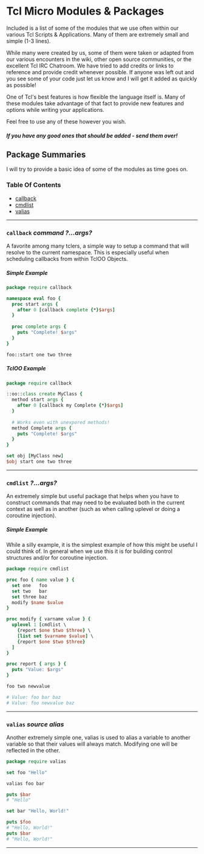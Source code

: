 # Tcl Micro Modules & Packages

Included is a list of some of the modules that we use often within our various 
Tcl Scripts & Applications.  Many of them are extremely small and simple (1-3 lines).  

While many were created by us, some of them were taken or adapted from our various 
encounters in the wiki, other open source communities, or the excellent Tcl IRC Chatroom. 
We have tried to add credits or links to reference and provide credit whenever possible. 
If anyone was left out and you see some of your code just let us know and I will get it 
added as quickly as possible!

One of Tcl's best features is how flexible the language itself is.  Many of these modules 
take advantage of that fact to provide new features and options while writing your 
applications.

Feel free to use any of these however you wish. 

##### **If you have any good ones that should be added - send them over!**

## Package Summaries

I will try to provide a basic idea of some of the modules as time goes on.

### Table Of Contents 

 - [callback](#callback-command-args)
 - [cmdlist](#cmdlist-args)
 - [valias](#valias-source-alias)
 
---

### `callback` *command ?...args?*

A favorite among many tclers, a simple way to setup a command that will resolve 
to the current namespace.  This is especially useful when scheduling callbacks 
from within TclOO Objects.

##### Simple Example 

```tcl
package require callback

namespace eval foo {
  proc start args {
    after 0 [callback complete {*}$args]
  }
  
  proc complete args {
    puts "Complete! $args"
  }
}

foo::start one two three
```

##### TclOO Example

```tcl
package require callback

::oo::class create MyClass {
  method start args {
    after 0 [callback my Complete {*}$args]
  }
  
  # Works even with unexpored methods!
  method Complete args {
    puts "Complete! $args"
  }
}

set obj [MyClass new]
$obj start one two three
```

---

### `cmdlist` *?...args?*

An extremely simple but useful package that helps when you have to construct commands 
that may need to be evaluated both in the current context as well as in another (such 
as when calling uplevel or doing a coroutine injection).  

##### Simple Example 

While a silly example, it is the simplest example of how this might be useful I could 
think of.  In general when we use this it is for building control structures and/or 
for coroutine injection.

```tcl
package require cmdlist

proc foo { name value } {
  set one   foo
  set two   bar
  set three baz
  modify $name $value
}

proc modify { varname value } {
  uplevel 1 [cmdlist \
    {report $one $two $three} \
    [list set $varname $value] \
    {report $one $two $three}
  ]
}

proc report { args } {
  puts "Value: $args"
}

foo two newvalue

# Value: foo bar baz
# Value: foo newvalue baz
```

---

### `valias` *source* *alias*

Another extremely simple one, valias is used to alias a variable to another 
variable so that their values will always match.  Modifying one will be reflected 
in the other.  

```tcl
package require valias

set foo "Hello"

valias foo bar 

puts $bar
# "Hello"

set bar "Hello, World!"

puts $foo
# "Hello, World!"
puts $bar
# "Hello, World!"

```

---
